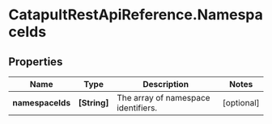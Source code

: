 # CatapultRestApiReference.NamespaceIds

## Properties
Name | Type | Description | Notes
------------ | ------------- | ------------- | -------------
**namespaceIds** | **[String]** | The array of namespace identifiers. | [optional] 


